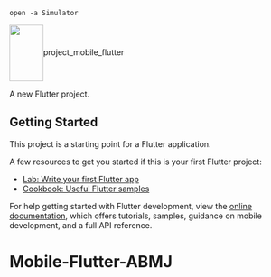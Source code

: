 ```
open -a Simulator
```
<p><img align="center" alt="" src="https://github.com/adatechschool/Mobile-Flutter-ABMJ/blob/main/P7_mobile_flutter1.png" width="60" height="100/></p>
<p><img align="center" alt="" src="https://github.com/adatechschool/Mobile-Flutter-ABMJ/blob/main/P7_mobile_flutter2.png" width="60" height="100/></p>
<p><img align="center" alt="" src="https://github.com/adatechschool/Mobile-Flutter-ABMJ/blob/main/P7_mobile_flutter3.png" width="60" height="100/></p>

***
***

# project_mobile_flutter

A new Flutter project.

## Getting Started

This project is a starting point for a Flutter application.

A few resources to get you started if this is your first Flutter project:

- [Lab: Write your first Flutter app](https://docs.flutter.dev/get-started/codelab)
- [Cookbook: Useful Flutter samples](https://docs.flutter.dev/cookbook)

For help getting started with Flutter development, view the
[online documentation](https://docs.flutter.dev/), which offers tutorials,
samples, guidance on mobile development, and a full API reference.
# Mobile-Flutter-ABMJ

